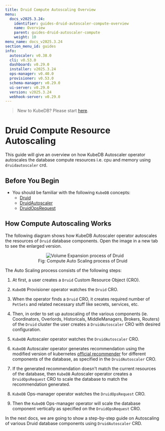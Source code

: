 ```yaml
---
title: Druid Compute Autoscaling Overview
menu:
  docs_v2025.3.24:
    identifier: guides-druid-autoscaler-compute-overview
    name: Overview
    parent: guides-druid-autoscaler-compute
    weight: 10
menu_name: docs_v2025.3.24
section_menu_id: guides
info:
  autoscaler: v0.38.0
  cli: v0.53.0
  dashboard: v0.29.0
  installer: v2025.3.24
  ops-manager: v0.40.0
  provisioner: v0.53.0
  schema-manager: v0.29.0
  ui-server: v0.29.0
  version: v2025.3.24
  webhook-server: v0.29.0
---
```


> New to KubeDB? Please start [here](/docs/v2025.3.24/README).

# Druid Compute Resource Autoscaling

This guide will give an overview on how KubeDB Autoscaler operator autoscales the database compute resources i.e. cpu and memory using `druidautoscaler` crd.

## Before You Begin

- You should be familiar with the following `KubeDB` concepts:
  - [Druid](/docs/v2025.3.24/guides/druid/concepts/druid)
  - [DruidAutoscaler](/docs/v2025.3.24/guides/druid/concepts/druidautoscaler)
  - [DruidOpsRequest](/docs/v2025.3.24/guides/druid/concepts/druidopsrequest)

## How Compute Autoscaling Works

The following diagram shows how KubeDB Autoscaler operator autoscales the resources of `Druid` database components. Open the image in a new tab to see the enlarged version.

<figure align="center">
  <img alt="Volume Expansion process of Druid" src="/docs/v2025.3.24/guides/druid/autoscaler/compute/images/compute-autoscaling.png">
<figcaption align="center">Fig: Compute Auto Scaling process of Druid</figcaption>
</figure>

The Auto Scaling process consists of the following steps:

1. At first, a user creates a `Druid` Custom Resource Object (CRO).

2. `KubeDB` Provisioner operator watches the `Druid` CRO.

3. When the operator finds a `Druid` CRO, it creates required number of `PetSets` and related necessary stuff like secrets, services, etc.

4. Then, in order to set up autoscaling of the various components (ie. Coordinators, Overlords, Historicals, MiddleManagers, Brokers, Routers) of the `Druid` cluster the user creates a `DruidAutoscaler` CRO with desired configuration.

5. `KubeDB` Autoscaler operator watches the `DruidAutoscaler` CRO.

6. `KubeDB` Autoscaler operator generates recommendation using the modified version of kubernetes [official recommender](https://github.com/kubernetes/autoscaler/tree/master/vertical-pod-autoscaler/pkg/recommender) for different components of the database, as specified in the `DruidAutoscaler` CRO.

7. If the generated recommendation doesn't match the current resources of the database, then `KubeDB` Autoscaler operator creates a `DruidOpsRequest` CRO to scale the database to match the recommendation generated.

8. `KubeDB` Ops-manager operator watches the `DruidOpsRequest` CRO.

9. Then the `KubeDB` Ops-manager operator will scale the database component vertically as specified on the `DruidOpsRequest` CRO.

In the next docs, we are going to show a step-by-step guide on Autoscaling of various Druid database components using `DruidAutoscaler` CRD.
